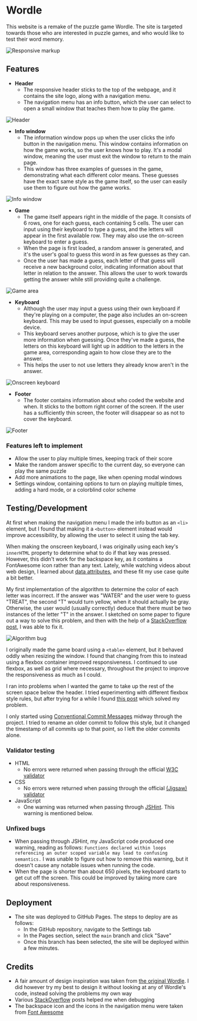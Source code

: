 # Wordle

This website is a remake of the puzzle game Wordle.
The site is targeted towards those who are interested in puzzle games, and who would like to test their word memory.

![Responsive markup](media/mockup.png)

## Features

- __Header__
    - The responsive header sticks to the top of the webpage, and it contains the site logo, along with a navigation menu.
    - The navigation menu has an info button, which the user can select to open a small window that teaches them how to play the game. 

![Header](media/header.png)

- __Info window__
    - The information window pops up when the user clicks the info button in the navigation menu.
      This window contains information on how the game works, so the user knows how to play.
      It's a modal window, meaning the user must exit the window to return to the main page.
    - This window has three examples of guesses in the game, demonstrating what each different color means.
      These guesses have the exact same style as the game itself, so the user can easily use them to figure out how the game works.

![Info window](media/info.png)

- __Game__
    - The game itself appears right in the middle of the page.
      It consists of 6 rows, one for each guess, each containing 5 cells.
      The user can input using their keyboard to type a guess, and the letters will appear in the first available row.
      They may also use the on-screen keyboard to enter a guess.
    - When the page is first loaded, a random answer is generated, and it's the user's goal to guess this word in as few guesses as they can.
    - Once the user has made a guess, each letter of that guess will receive a new background color, indicating information about that letter in relation to the answer.
      This allows the user to work towards getting the answer while still providing quite a challenge.

![Game area](media/game.png)

- __Keyboard__
    - Although the user may input a guess using their own keyboard if they're playing on a computer, the page also includes an on-screen keyboard.
      This may be used to input guesses, especially on a mobile device.
    - This keyboard serves another purpose, which is to give the user more information when guessing.
      Once they've made a guess, the letters on this keyboard will light up in addition to the letters in the game area, corresponding again to how close they are to the answer.
    - This helps the user to not use letters they already know aren't in the answer.

![Onscreen keyboard](media/keyboard.png)

- __Footer__
    - The footer contains information about who coded the website and when.
      It sticks to the bottom right corner of the screen.
      If the user has a sufficiently thin screen, the footer will disappear so as not to cover the keyboard.

![Footer](media/footer.png)

### Features left to implement

- Allow the user to play multiple times, keeping track of their score
- Make the random answer specific to the current day, so everyone can play the same puzzle
- Add more animations to the page, like when opening modal windows
- Settings window, containing options to turn on playing multiple times, adding a hard mode, or a colorblind color scheme

## Testing/Development

At first when making the navigation menu I made the info button as an `<li>` element, but I found that making it a `<button>` element instead would improve accessibility, by allowing the user to select it using the tab key.

When making the onscreen keyboard, I was originally using each key's `innerHTML` property to determine what to do if that key was pressed.
However, this didn't work for the backspace key, as it contains a FontAwesome icon rather than any text.
Lately, while watching videos about web design, I learned about [data attributes](https://developer.mozilla.org/en-US/docs/Learn/HTML/Howto/Use_data_attributes), and these fit my use case quite a bit better.

My first implementation of the algorithm to determine the color of each letter was incorrect.
If the answer was "WATER" and the user were to guess "TREAT", the second "T" would turn yellow, when it should actually be gray.
Otherwise, the user would (usually correctly) deduce that there must be two instances of the letter "T" in the answer. 
I sketched on some paper to figure out a way to solve this problem, and then with the help of a [StackOverflow post](https://stackoverflow.com/a/20817684/12317855), I was able to fix it.

![Algorithm bug](media/letter_color_bug.png)

I originally made the game board using a `<table>` element, but it behaved oddly when resizing the window.
I found that changing from this to instead using a flexbox container improved responsiveness.
I continued to use flexbox, as well as grid where necessary, throughout the project to improve the responsiveness as much as I could.

I ran into problems when I wanted the game to take up the rest of the screen space below the header.
I tried experimenting with different flexbox style rules, but after trying for a while I found [this post](https://stackoverflow.com/a/24979148/12317855) which solved my problem.

I only started using [Conventional Commit Messages](https://gist.github.com/qoomon/5dfcdf8eec66a051ecd85625518cfd13) midway through the project.
I tried to rename an older commit to follow this style, but it changed the timestamp of all commits up to that point, so I left the older commits alone.

### Validator testing

- HTML
    - No errors were returned when passing through the official [W3C validator](https://validator.w3.org/nu/?doc=https%3A%2F%2Ftetraxile-ci.github.io%2Fpp2%2F)
- CSS
    - No errors were returned when passing through the official [(Jigsaw) validator](https://jigsaw.w3.org/css-validator/validator?uri=https%3A%2F%2Ftetraxile-ci.github.io%2Fpp2%2F&profile=css3svg&usermedium=all&warning=1&vextwarning=&lang=en)
- JavaScript
    - One warning was returned when passing through [JSHint](https://jshint.com/). This warning is mentioned below.

### Unfixed bugs

- When passing through JSHint, my JavaScript code produced one warning, reading as follows: `Functions declared within loops referencing an outer scoped variable may lead to confusing semantics.`
  I was unable to figure out how to remove this warning, but it doesn't cause any notable issues when running the code.
- When the page is shorter than about 650 pixels, the keyboard starts to get cut off the screen.
  This could be improved by taking more care about responsiveness.

## Deployment

- The site was deployed to GitHub Pages. The steps to deploy are as follows:
    - In the GitHub repository, navigate to the Settings tab
    - In the Pages section, select the `main` branch and click "Save"
    - Once this branch has been selected, the site will be deployed within a few minutes.

## Credits

- A fair amount of design inspiration was taken from [the original Wordle](https://www.nytimes.com/games/wordle/index.html).
  I did however try my best to design it without looking at any of Wordle's code, instead solving the problems my own way
- Various [StackOverflow](https://stackoverflow.com/) posts helped me when debugging
- The backspace icon and the icons in the navigation menu were taken from [Font Awesome](https://fontawesome.com/)
